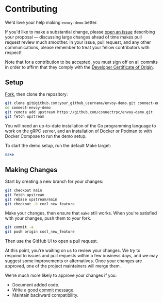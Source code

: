# Contributing

We'd love your help making `envoy-demo` better.

If you'd like to make a substantial change, please [open an issue][open-issue]
describing your proposal &mdash; discussing large changes ahead of time makes
pull request review much smoother. In your issue, pull request, and any other
communications, please remember to treat your fellow contributors with
respect!

Note that for a contribution to be accepted, you must sign off on all commits
in order to affirm that they comply with the [Developer Certificate of Origin][dco].

## Setup

[Fork][fork], then clone the repository:

```bash
git clone git@github.com:your_github_username/envoy-demo.git connect-envoy-demo
cd connect-envoy-demo
git remote add upstream https://github.com/connectrpc/envoy-demo.git
git fetch upstream
```

You will need an up-to-date installation of the Go programming language to work
on the gRPC server, and an installation of Docker or Podman to with Docker
Compose to run the demo setup.

To start the demo setup, run the default Make target:

```bash
make
```

## Making Changes

Start by creating a new branch for your changes:

```bash
git checkout main
git fetch upstream
git rebase upstream/main
git checkout -b cool_new_feature
```

Make your changes, then ensure that `make` still works.
When you're satisfied with your changes, push them to your fork.

```bash
git commit -a
git push origin cool_new_feature
```

Then use the GitHub UI to open a pull request.

At this point, you're waiting on us to review your changes. We *try* to respond
to issues and pull requests within a few business days, and we may suggest some
improvements or alternatives. Once your changes are approved, one of the
project maintainers will merge them.

We're much more likely to approve your changes if you:

- Document added code.
- Write a [good commit message][commit-message].
- Maintain backward compatibility.

[fork]: https://github.com/connectrpc/envoy-demo/fork
[open-issue]: https://github.com/connectrpc/envoy-demo/issues/new
[dco]: https://developercertificate.org
[commit-message]: http://tbaggery.com/2008/04/19/a-note-about-git-commit-messages.html

